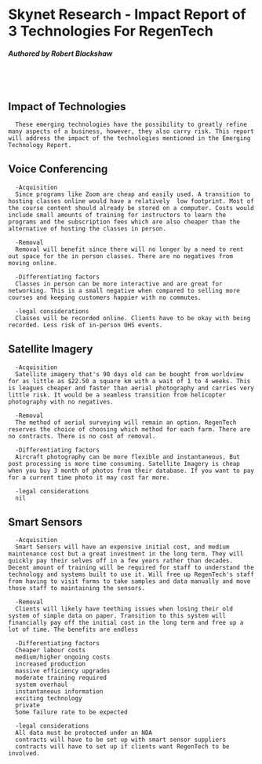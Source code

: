 # Skynet Research - Impact Report of 3 Technologies For RegenTech

##### Authored by Robert Blackshaw

<br /><br />

## Impact of Technologies

      These emerging technologies have the possibility to greatly refine many aspects of a business, however, they also carry risk. This report will address the impact of the technologies mentioned in the Emerging Technology Report.

## Voice Conferencing

      -Acquisition
      Since programs like Zoom are cheap and easily used. A transition to hosting classes online would have a relatively  low footprint. Most of the course content should already be stored on a computer. Costs would include small amounts of training for instructors to learn the programs and the subscription fees which are also cheaper than the alternative of hosting the classes in person.

      -Removal
      Removal will benefit since there will no longer by a need to rent out space for the in person classes. There are no negatives from moving online.

      -Differentiating factors
      Classes in person can be more interactive and are great for networking. This is a small negative when compared to selling more courses and keeping customers happier with no commutes.

      -legal considerations
      Classes will be recorded online. Clients have to be okay with being recorded. Less risk of in-person OHS events.

## Satellite Imagery

      -Acquisition
      Satellite imagery that's 90 days old can be bought from worldview for as little as $22.50 a square km with a wait of 1 to 4 weeks. This is leagues cheaper and faster than aerial photography and carries very little risk. It would be a seamless transition from helicopter photography with no negatives.

      -Removal
      The method of aerial surveying will remain an option. RegenTech reserves the choice of choosing which method for each farm. There are no contracts. There is no cost of removal.

      -Differentiating factors
      Aircraft photography can be more flexible and instantaneous, But post processing is more time consuming. Satellite Imagery is cheap when you buy 3 month of photos from their database. If you want to pay for a current time photo it may cost far more.

      -legal considerations
      nil

## Smart Sensors

      -Acquisition
      Smart Sensors will have an expensive initial cost, and medium maintenance cost but a great investment in the long term. They will quickly pay their selves off in a few years rather than decades. Decent amount of training will be required for staff to understand the technology and systems built to use it. Will free up RegenTech's staff from having to visit farms to take samples and data manually and move those staff to maintaining the sensors.

      -Removal
      Clients will likely have teething issues when losing their old system of simple data on paper. Transition to this system will financially pay off the initial cost in the long term and free up a lot of time. The benefits are endless

      -Differentiating factors
      Cheaper labour costs
      medium/higher ongoing costs
      increased production
      massive efficiency upgrades
      moderate training required
      system overhaul
      instantaneous information
      exciting technology
      private
      Some failure rate to be expected
      
      -legal considerations
      All data must be protected under an NDA
      contracts will have to be set up with smart sensor suppliers
      contracts will have to set up if clients want RegenTech to be involved.
